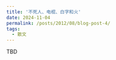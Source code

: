 ```yaml
---
title: '不死人、电棍、白字和火'
date: 2024-11-04
permalink: /posts/2012/08/blog-post-4/
tags:
  - 散文
---
```


TBD
